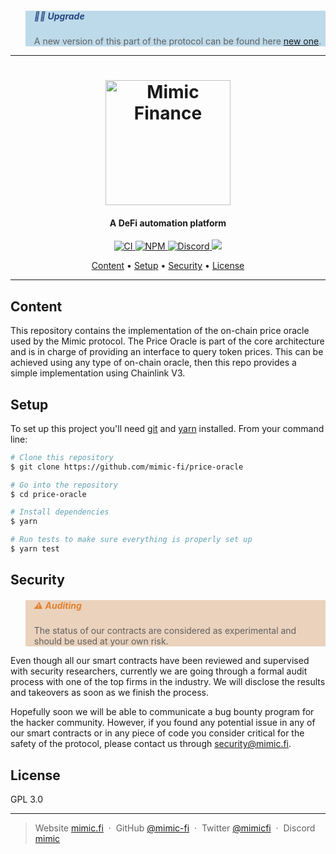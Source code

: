 <blockquote style="background: rgba(66,151,197,0.34); border: #ffffff6b; text: #f5fffa">
  <h5 style="color: rgba(4,37,108,0.82)">☝🏼️ Upgrade</h5>
  <p>A new version of this part of the protocol can be found here <a href="https://github.com/mimic-fi/v2-core/tree/master/packages/price-oracle">new one</a>.</p>
</blockquote>

---

<h1 align="center">
  <a href="https://mimic.fi"><img src="https://www.mimic.fi/logo.png" alt="Mimic Finance" width="200"></a> 
</h1>

<h4 align="center">A DeFi automation platform</h4>

<p align="center">
  <a href="https://github.com/mimic-fi/price-oracle/actions/workflows/ci.yml">
    <img src="https://github.com/mimic-fi/price-oracle/actions/workflows/ci.yml/badge.svg" alt="CI">
  </a>
  <a href="https://badge.fury.io/js/@mimic-fi%2Fv1-price-oracle">
    <img src="https://badge.fury.io/js/@mimic-fi%2Fv1-price-oracle.svg" alt="NPM">
  </a>
  <a href="https://discord.mimic.fi">
    <img src="https://img.shields.io/discourse/status?server=https%3A%2F%2Fmeta.discourse.org" alt="Discord">
  </a>
  <a href="./LICENSE">
    <img src="https://img.shields.io/badge/license-GLP_3.0-green">
  </a>
</p>

<p align="center">
  <a href="#content">Content</a> •
  <a href="#setup">Setup</a> •
  <a href="#security">Security</a> •
  <a href="#license">License</a>
</p>

---

## Content

This repository contains the implementation of the on-chain price oracle used by the Mimic protocol.
The Price Oracle is part of the core architecture and is in charge of providing an interface to query token prices.
This can be achieved using any type of on-chain oracle, then this repo provides a simple implementation using Chainlink V3.

## Setup

To set up this project you'll need [git](https://git-scm.com) and [yarn](https://classic.yarnpkg.com) installed.
From your command line:

```bash
# Clone this repository
$ git clone https://github.com/mimic-fi/price-oracle

# Go into the repository
$ cd price-oracle

# Install dependencies
$ yarn

# Run tests to make sure everything is properly set up
$ yarn test
```

## Security

<blockquote style="background: rgba(197,127,66,0.34); border: #ffffff6b; text: #f5fffa">
  <h5 style="color: rgba(225,111,12,0.82)">⚠️ Auditing</h5>
  <p>The status of our contracts are considered as experimental and should be used at your own risk.</p>
</blockquote>

Even though all our smart contracts have been reviewed and supervised with security researchers, currently we are going
through a formal audit process with one of the top firms in the industry. We will disclose the results and takeovers as
soon as we finish the process.

Hopefully soon we will be able to communicate a bug bounty program for the hacker community. However, if you found any
potential issue in any of our smart contracts or in any piece of code you consider critical for the safety of the
protocol, please contact us through <a href="mailto:security@mimic.fi">security@mimic.fi</a>.

## License

GPL 3.0

---

> Website [mimic.fi](https://mimic.fi) &nbsp;&middot;&nbsp;
> GitHub [@mimic-fi](https://github.com/mimic-fi) &nbsp;&middot;&nbsp;
> Twitter [@mimicfi](https://twitter.com/mimicfi) &nbsp;&middot;&nbsp;
> Discord [mimic](https://discord.mimic.fi)
